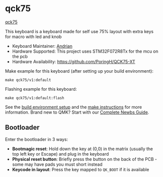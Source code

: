 # qck75

[qck75](https://i.imgur.com/exdD8Hgl.jpeg)

This keyboard is a keyboard made for self use
75% layout with extra keys for macro with led and knob

* Keyboard Maintainer: [Andrian](https://github.com/PoringH)
* Hardware Supported: This project uses STM32F072R8Tx for the mcu on the pcb
* Hardware Availability: https://github.com/PoringH/QCK75-XT

Make example for this keyboard (after setting up your build environment):

    make qck75/v1:default

Flashing example for this keyboard:

    make qck75/v1:default:flash

See the [build environment setup](https://docs.qmk.fm/#/getting_started_build_tools) and the [make instructions](https://docs.qmk.fm/#/getting_started_make_guide) for more information. Brand new to QMK? Start with our [Complete Newbs Guide](https://docs.qmk.fm/#/newbs).

## Bootloader

Enter the bootloader in 3 ways:

* **Bootmagic reset**: Hold down the key at (0,0) in the matrix (usually the top left key or Escape) and plug in the keyboard
* **Physical reset button**: Briefly press the button on the back of the PCB - some may have pads you must short instead
* **Keycode in layout**: Press the key mapped to `QK_BOOT` if it is available
